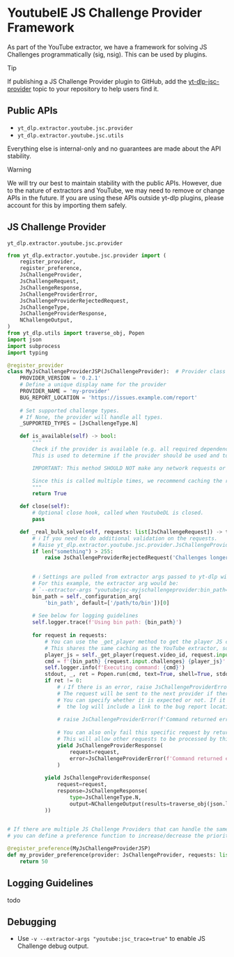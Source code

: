 # YoutubeIE JS Challenge Provider Framework

As part of the YouTube extractor, we have a framework for solving JS Challenges programmatically (sig, nsig). This can be used by plugins.

> [!TIP]
> If publishing a JS Challenge Provider plugin to GitHub, add the [yt-dlp-jsc-provider](https://github.com/topics/yt-dlp-jsc-provider) topic to your repository to help users find it.


## Public APIs

- `yt_dlp.extractor.youtube.jsc.provider`
- `yt_dlp.extractor.youtube.jsc.utils`

Everything else is internal-only and no guarantees are made about the API stability.

> [!WARNING]
> We will try our best to maintain stability with the public APIs.
> However, due to the nature of extractors and YouTube, we may need to remove or change APIs in the future.
> If you are using these APIs outside yt-dlp plugins, please account for this by importing them safely.

## JS Challenge Provider

`yt_dlp.extractor.youtube.jsc.provider`

```python
from yt_dlp.extractor.youtube.jsc.provider import (
    register_provider,
    register_preference,
    JsChallengeProvider,
    JsChallengeRequest,
    JsChallengeResponse,
    JsChallengeProviderError,
    JsChallengeProviderRejectedRequest,
    JsChallengeType, 
    JsChallengeProviderResponse,
    NChallengeOutput,
)
from yt_dlp.utils import traverse_obj, Popen
import json
import subprocess
import typing

@register_provider
class MyJsChallengeProviderJSP(JsChallengeProvider):  # Provider class name must end with "JSP"
    PROVIDER_VERSION = '0.2.1'
    # Define a unique display name for the provider
    PROVIDER_NAME = 'my-provider'
    BUG_REPORT_LOCATION = 'https://issues.example.com/report'
    
    # Set supported challenge types.
    # If None, the provider will handle all types.
    _SUPPORTED_TYPES = [JsChallengeType.N]

    def is_available(self) -> bool:
        """
        Check if the provider is available (e.g. all required dependencies are available)
        This is used to determine if the provider should be used and to provide debug information.

        IMPORTANT: This method SHOULD NOT make any network requests or perform any expensive operations.

        Since this is called multiple times, we recommend caching the result.
        """
        return True

    def close(self):
        # Optional close hook, called when YoutubeDL is closed.
        pass

    def _real_bulk_solve(self, requests: list[JsChallengeRequest]) -> typing.Generator[JsChallengeProviderResponse, None, None]:
        # ℹ️ If you need to do additional validation on the requests.
        # Raise yt_dlp.extractor.youtube.jsc.provider.JsChallengeProviderRejectedRequest if the request is not supported.
        if len("something") > 255:
            raise JsChallengeProviderRejectedRequest('Challenges longer than 255 are not supported', expected=True)
            

        # ℹ️ Settings are pulled from extractor args passed to yt-dlp with the key `youtubejsc-<PROVIDER_KEY>`.
        # For this example, the extractor arg would be:
        # `--extractor-args "youtubejsc-myjschallengeprovider:bin_path=/path/to/bin"`
        bin_path = self._configuration_arg(
            'bin_path', default=['/path/to/bin'])[0]
        
        # See below for logging guidelines
        self.logger.trace(f'Using bin path: {bin_path}')
        
        for request in requests:
            # You can use the _get_player method to get the player JS code if needed.
            # This shares the same caching as the YouTube extractor, so it will not make unnecessary requests.
            player_js = self._get_player(request.video_id, request.input.player_url)
            cmd = f'{bin_path} {request.input.challenges} {player_js}'
            self.logger.info(f'Executing command: {cmd}')
            stdout, _, ret = Popen.run(cmd, text=True, shell=True, stdout=subprocess.PIPE)
            if ret != 0:
                # ℹ️ If there is an error, raise JsChallengeProviderError.
                # The request will be sent to the next provider if there is one.
                # You can specify whether it is expected or not. If it is unexpected, 
                #  the log will include a link to the bug report location (BUG_REPORT_LOCATION).
                
                # raise JsChallengeProviderError(f'Command returned error code {ret}', expected=False)
                
                # You can also only fail this specific request by returning a JsChallengeProviderResponse with the error.
                # This will allow other requests to be processed by this provider.
                yield JsChallengeProviderResponse(
                    request=request, 
                    error=JsChallengeProviderError(f'Command returned error code {ret}', expected=False)
                )
                
            yield JsChallengeProviderResponse(
                request=request, 
                response=JsChallengeResponse(
                    type=JsChallengeType.N,
                    output=NChallengeOutput(results=traverse_obj(json.loads(stdout))),
            ))
        

# If there are multiple JS Challenge Providers that can handle the same JsChallengeRequest(s),
# you can define a preference function to increase/decrease the priority of providers.

@register_preference(MyJsChallengeProviderJSP)
def my_provider_preference(provider: JsChallengeProvider, requests: list[JsChallengeRequest]) -> int:
    return 50
```

## Logging Guidelines

todo

## Debugging

- Use `-v --extractor-args "youtube:jsc_trace=true"` to enable JS Challenge debug output.
